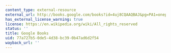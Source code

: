 ```yaml
---
content_type: external-resource
external_url: http://books.google.com/books?id=4uj8CQAAQBAJ&pg=PA1=onepage
has_external_license_warning: true
license: https://en.wikipedia.org/wiki/All_rights_reserved
status: ''
title: Google Books
uid: 77a727b5-0de5-4d38-bc39-0b47ad6d2f54
wayback_url: ''
---
```

